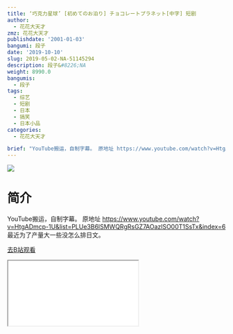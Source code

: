 ```yaml
---
title: ‘巧克力星球’ [初めてのお泊り] チョコレートプラネット[中字] 短剧
author:
  - 花花大天才
zmz: 花花大天才
publishdate: '2001-01-03'
bangumi: 段子
date: '2019-10-10'
slug: 2019-05-02-NA-51145294
description: 段子&#8226;NA
weight: 8990.0
bangumis:
  - 段子
tags:
  - 综艺
  - 短剧
  - 日本
  - 搞笑
  - 日本小品
categories:
  - 花花大天才

brief: "YouTube搬运，自制字幕。 原地址 https://www.youtube.com/watch?v=HtgADmcp-1U&list=PLUe3B6lSMWQRgRsGZ7AOazlSO00T1SsTx&index=6 最近为了产量大一些没怎么排日文。"
---
```

![](https://raw.githubusercontent.com/tcgriffith/owaraisite/master/static/tmpimg/e5d13418d80e6ec216aaf4bcd1b68c3a53e78d86.jpg.480.jpg)
# 简介  
YouTube搬运，自制字幕。
原地址  https://www.youtube.com/watch?v=HtgADmcp-1U&list=PLUe3B6lSMWQRgRsGZ7AOazlSO00T1SsTx&index=6
最近为了产量大一些没怎么排日文。  

[去B站观看](https://www.bilibili.com/video/av51145294/)
<div class ="resp-container"><iframe class="testiframe" src="//player.bilibili.com/player.html?aid=51145294"", scrolling="no", allowfullscreen="true" > </iframe></div> 
